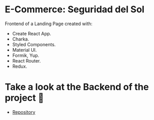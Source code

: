 # E-Commerce: Seguridad del Sol

Frontend of a Landing Page created with:

- Create React App.
- Charka.
- Styled Components.
- Material UI.
- Formik, Yup.
- React Router.
- Redux.

# Take a look at the Backend of the project 👀

- [Repository](https://github.com/santiimadariaga/express-db-sds)
